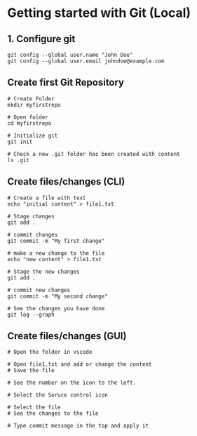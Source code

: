 # Getting started with Git (Local)


## 1. Configure git
```
git config --global user.name "John Doe"
git config --global user.email johndoe@example.com
```

## Create first Git Repository
```
# Create Folder
mkdir myfirstrepo

# Open folder
cd myfirstrepo

# Initialize git
git init

# Check a new .git folder has been created with content
ls .git

```

## Create files/changes (CLI)
```
# Create a file with text
echo "initial content" > file1.txt

# Stage changes
git add .

# commit changes
git commit -m "My first change"

# make a new change to the file
echo "new content" > file1.txt

# Stage the new changes
git add .

# commit new changes
git commit -m "My second change"

# See the changes you have done
git log --graph

```


## Create files/changes (GUI)
```
# Open the folder in vscode

# Open file1.txt and add or change the content
# Save the file

# See the number on the icon to the left.

# Select the Soruce control icon

# Select the file
# See the changes to the file

# Type commit message in the top and apply it
```